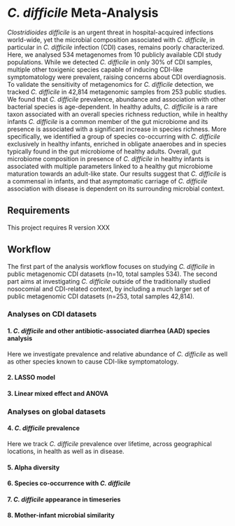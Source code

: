 # *C. difficile* Meta-Analysis

*Clostridioides difficile* is an urgent threat in hospital-acquired infections world-wide, yet the microbial composition associated with *C. difficile*, in particular in *C. difficile* infection (CDI) cases, remains poorly characterized. Here, we analysed 534 metagenomes from 10 publicly available CDI study populations. While we detected *C. difficile* in only 30% of CDI samples, multiple other toxigenic species capable of inducing CDI-like symptomatology were prevalent, raising concerns about CDI overdiagnosis. 
To validate the sensitivity of metagenomics for *C. difficile* detection, we tracked *C. difficile* in 42,814 metagenomic samples from 253 public studies. We found that *C. difficile* prevalence, abundance and association with other bacterial species is age-dependent. In healthy adults, *C. difficile* is a rare taxon associated with an overall species richness reduction, while in healthy infants *C. difficile* is a common member of the gut microbiome and its presence is associated with a significant increase in species richness. More specifically, we identified a group of species co-occurring with *C. difficile* exclusively in healthy infants, enriched in obligate anaerobes and in species typically found in the gut microbiome of healthy adults. Overall, gut microbiome composition in presence of *C. difficile* in healthy infants is associated with multiple parameters linked to a healthy gut microbiome maturation towards an adult-like state. Our results suggest that *C. difficile* is a commensal in infants, and that asymptomatic carriage of *C. difficile* association with disease is dependent on its surrounding microbial context.

## Requirements

This project requires R version XXX

## Workflow

The first part of the analysis workflow focuses on studying *C. difficile* in public metagenomic CDI datasets (n=10, total samples 534). 
The second part aims at investigating *C. difficile* outside of the traditionally studied nosocomial and CDI-related context, by including a much larger set of public metagenomic CDI datasets (n=253, total samples 42,814). 

### Analyses on CDI datasets

#### 1. *C. difficile* and other antibiotic-associated diarrhea (AAD) species analysis
Here we investigate prevalence and relative abundance of *C. difficile* as well as other species known to cause CDI-like symptomatology. 

#### 2. LASSO model

#### 3. Linear mixed effect and ANOVA

### Analyses on global datasets

#### 4. *C. difficile* prevalence 
Here we track *C. difficile* prevalence over lifetime, across geographical locations, in health as well as in disease.

#### 5. Alpha diversity 

#### 6. Species co-occurrence with *C. difficile* 

#### 7. *C. difficile* appearance in timeseries

#### 8. Mother-infant microbial similarity




